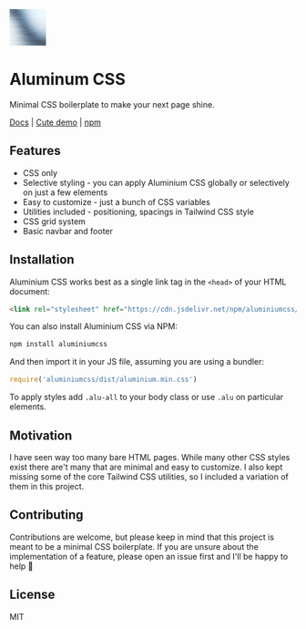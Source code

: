 ![Logo](https://github.com/pr0gramista/aluminiumcss/raw/main/icon64.jpg)
# Aluminum CSS
Minimal CSS boilerplate to make your next page shine. 

[Docs](https://aluminiumcss.pr0gramista.com) | [Cute demo](https://aluminiumcss.pr0gramista.com/cute) | [npm](https://www.npmjs.com/package/aluminiumcss)

## Features
- CSS only
- Selective styling - you can apply Aluminium CSS globally or selectively on just a few elements
- Easy to customize - just a bunch of CSS variables
- Utilities included - positioning, spacings in Tailwind CSS style
- CSS grid system
- Basic navbar and footer

## Installation
Aluminium CSS works best as a single link tag in the `<head>` of your HTML document:
```html
<link rel="stylesheet" href="https://cdn.jsdelivr.net/npm/aluminiumcss/dist/aluminium.min.css">
```

You can also install Aluminium CSS via NPM:
```bash
npm install aluminiumcss
```

And then import it in your JS file, assuming you are using a bundler:
```javascript
require('aluminiumcss/dist/aluminium.min.css')
```

To apply styles add `.alu-all` to your body class or use `.alu` on particular elements.

## Motivation
I have seen way too many bare HTML pages. While many other CSS styles exist there are't many that are minimal and easy to customize.
I also kept missing some of the core Tailwind CSS utilities, so I included a variation of them in this project.

## Contributing
Contributions are welcome, but please keep in mind that this project is meant to be a minimal CSS boilerplate. If you are unsure about the implementation of a feature, please open an issue first and I'll be happy to help 💛

## License
MIT
